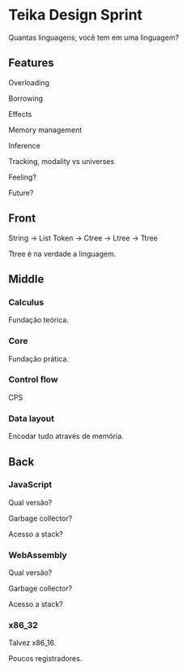 # Teika Design Sprint

Quantas linguagens, você tem em uma linguagem?

## Features

Overloading

Borrowing

Effects

Memory management

Inference

Tracking, modality vs universes

Feeling?

Future?

## Front

String -> List Token -> Ctree -> Ltree -> Ttree

Ttree é na verdade a linguagem.

## Middle

### Calculus

Fundação teórica.

### Core

Fundação prática.

### Control flow

CPS

### Data layout

Encodar tudo através de memória.

## Back

### JavaScript

Qual versão?

Garbage collector?

Acesso a stack?

### WebAssembly

Qual versão?

Garbage collector?

Acesso a stack?

### x86_32

Talvez x86_16.

Poucos registradores.
